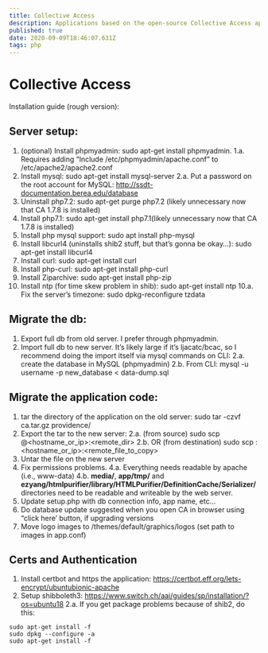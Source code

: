 ```yaml
---
title: Collective Access
description: Applications based on the open-source Collective Access application
published: true
date: 2020-09-09T18:46:07.631Z
tags: php
---
```


# Collective Access

Installation guide (rough version):

## Server setup:
1. (optional) Install phpmyadmin: sudo apt-get install phpmyadmin. 
1.a. Requires adding “Include /etc/phpmyadmin/apache.conf” to /etc/apache2/apache2.conf
2. Install mysql: sudo apt-get install mysql-server
2.a. Put a password on the root account for MySQL: http://ssdt-documentation.berea.edu/database
3. Uninstall php7.2: sudo apt-get purge php7.2 (likely unnecessary now that CA 1.7.8 is installed)
4. Install php7.1: sudo apt-get install php7.1(likely unnecessary now that CA 1.7.8 is installed)
5. Install php mysql support: sudo apt install php-mysql
6. Install libcurl4 (uninstalls shib2 stuff, but that’s gonna be okay…): sudo apt-get install libcurl4
7. Install curl: sudo apt-get install curl
8. Install php-curl: sudo apt-get install php-curl
9. Install Ziparchive: sudo apt-get install php-zip
10. Install ntp (for time skew problem in shib): sudo apt-get install ntp
10.a. Fix the server’s timezone: sudo dpkg-reconfigure tzdata

## Migrate the db:
1. Export full db from old server. I prefer through phpmyadmin.
2. Import full db to new server. It’s likely large if it’s ljacatc/bcac, so I recommend doing the import itself via mysql commands on CLI: 
2.a. create the database in MySQL (phpmyadmin)
2.b. From CLI: mysql -u username -p new_database < data-dump.sql 

## Migrate the application code:
1. tar the directory of the application on the old server: sudo tar -czvf ca.tar.gz providence/
2. Export the tar to the new server: 
2.a. (from source) sudo scp <filename> <username>@<hostname_or_ip>:<remote_dir>
2.b. OR (from destination) sudo scp <username>:<hostname_or_ip>:<remote_file_to_copy>
3. Untar the file on the new server
4. Fix permissions problems.
  4.a. Everything needs readable by apache (i.e., www-data)
  4.b. **media/**, **app/tmp/** and **ezyang/htmlpurifier/library/HTMLPurifier/DefinitionCache/Serializer/** directories need to be readable and writeable by the web server.
4. Update setup.php with db connection info, app name, etc… 
5. Do database update suggested when you open CA in browser using “click here’ button, if upgrading versions
6. Move logo images to /themes/default/graphics/logos (set path to images in app.conf)

## Certs and Authentication 
1. Install certbot and https the application: https://certbot.eff.org/lets-encrypt/ubuntubionic-apache
2. Setup shibboleth3: https://www.switch.ch/aai/guides/sp/installation/?os=ubuntu18
2.a. If you get package problems because of shib2, do this:
  ```
  sudo apt-get install -f
  sudo dpkg --configure -a
  sudo apt-get install -f 
  ```


 